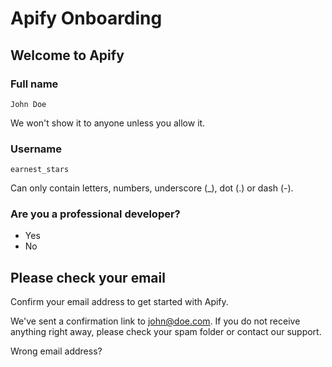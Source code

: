 # Apify Onboarding

## Welcome to Apify

### Full name

```
John Doe
```

We won't show it to anyone unless you allow it.

### Username

```
earnest_stars
```

Can only contain letters, numbers, underscore (_), dot (.) or dash (-).

### Are you a professional developer?

- Yes
- No

## Please check your email

Confirm your email address to get started with Apify.

We've sent a confirmation link to john@doe.com. If you do not receive anything right away, please check your spam folder or contact our support.

Wrong email address?
